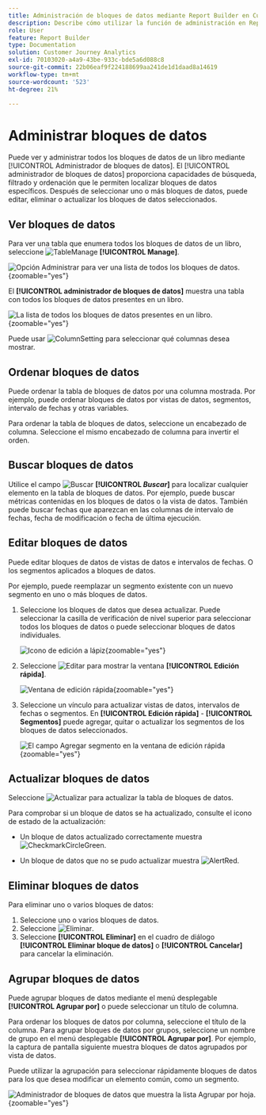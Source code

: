 ```yaml
---
title: Administración de bloques de datos mediante Report Builder en Customer Journey Analytics
description: Describe cómo utilizar la función de administración en Report Builder
role: User
feature: Report Builder
type: Documentation
solution: Customer Journey Analytics
exl-id: 70103020-a4a9-43be-933c-bde5a6d088c8
source-git-commit: 22b06eaf9f224188699aa241de1d1daad8a14619
workflow-type: tm+mt
source-wordcount: '523'
ht-degree: 21%

---
```


# Administrar bloques de datos

Puede ver y administrar todos los bloques de datos de un libro mediante [!UICONTROL Administrador de bloques de datos]. El [!UICONTROL administrador de bloques de datos] proporciona capacidades de búsqueda, filtrado y ordenación que le permiten localizar bloques de datos específicos. Después de seleccionar uno o más bloques de datos, puede editar, eliminar o actualizar los bloques de datos seleccionados.

## Ver bloques de datos

Para ver una tabla que enumera todos los bloques de datos de un libro, seleccione ![TableManage](/help/assets/icons/TableManage.svg) **[!UICONTROL Manage]**.

![Opción Administrar para ver una lista de todos los bloques de datos.](./assets/image53.png){zoomable="yes"}

El **[!UICONTROL administrador de bloques de datos]** muestra una tabla con todos los bloques de datos presentes en un libro.

![La lista de todos los bloques de datos presentes en un libro.](./assets/image52.png){zoomable="yes"}

Puede usar ![ColumnSetting](/help/assets/icons/ColumnSetting.svg) para seleccionar qué columnas desea mostrar.

## Ordenar bloques de datos

Puede ordenar la tabla de bloques de datos por una columna mostrada. Por ejemplo, puede ordenar bloques de datos por vistas de datos, segmentos, intervalo de fechas y otras variables.

Para ordenar la tabla de bloques de datos, seleccione un encabezado de columna. Seleccione el mismo encabezado de columna para invertir el orden.


## Buscar bloques de datos

Utilice el campo ![Buscar](/help/assets/icons/Search.svg) **[!UICONTROL _Buscar_]** para localizar cualquier elemento en la tabla de bloques de datos. Por ejemplo, puede buscar métricas contenidas en los bloques de datos o la vista de datos. También puede buscar fechas que aparezcan en las columnas de intervalo de fechas, fecha de modificación o fecha de última ejecución.


## Editar bloques de datos

Puede editar bloques de datos de vistas de datos e intervalos de fechas. O los segmentos aplicados a bloques de datos.

Por ejemplo, puede reemplazar un segmento existente con un nuevo segmento en uno o más bloques de datos.

1. Seleccione los bloques de datos que desea actualizar. Puede seleccionar la casilla de verificación de nivel superior para seleccionar todos los bloques de datos o puede seleccionar bloques de datos individuales.

   ![Icono de edición a lápiz](./assets/image56.png){zoomable="yes"}

1. Seleccione ![Editar](/help/assets/icons/Edit.svg) para mostrar la ventana **[!UICONTROL Edición rápida]**.

   ![Ventana de edición rápida](./assets/image58.png){zoomable="yes"}

1. Seleccione un vínculo para actualizar vistas de datos, intervalos de fechas o segmentos. En **[!UICONTROL Edición rápida]** - **[!UICONTROL Segmentos]** puede agregar, quitar o actualizar los segmentos de los bloques de datos seleccionados.

   ![El campo Agregar segmento en la ventana de edición rápida](./assets/image59.png){zoomable="yes"}

## Actualizar bloques de datos

Seleccione ![Actualizar](/help/assets/icons/Refresh.svg) para actualizar la tabla de bloques de datos.

Para comprobar si un bloque de datos se ha actualizado, consulte el icono de estado de la actualización:

- Un bloque de datos actualizado correctamente muestra ![CheckmarkCircleGreen](/help/assets/icons/CheckmarkCircleGreen.svg).

- Un bloque de datos que no se pudo actualizar muestra ![AlertRed](/help/assets/icons/AlertRed.svg).


## Eliminar bloques de datos

Para eliminar uno o varios bloques de datos:

1. Seleccione uno o varios bloques de datos.
1. Seleccione ![Eliminar](/help/assets/icons/Delete.svg).
1. Seleccione **[!UICONTROL Eliminar]** en el cuadro de diálogo **[!UICONTROL Eliminar bloque de datos]** o **[!UICONTROL Cancelar]** para cancelar la eliminación.

## Agrupar bloques de datos

Puede agrupar bloques de datos mediante el menú desplegable **[!UICONTROL Agrupar por]** o puede seleccionar un título de columna.

Para ordenar los bloques de datos por columna, seleccione el título de la columna. Para agrupar bloques de datos por grupos, seleccione un nombre de grupo en el menú desplegable **[!UICONTROL Agrupar por]**. Por ejemplo, la captura de pantalla siguiente muestra bloques de datos agrupados por vista de datos.

Puede utilizar la agrupación para seleccionar rápidamente bloques de datos para los que desea modificar un elemento común, como un segmento.

![Administrador de bloques de datos que muestra la lista Agrupar por hoja.](./assets/group-data-blocks.png){zoomable="yes"}

